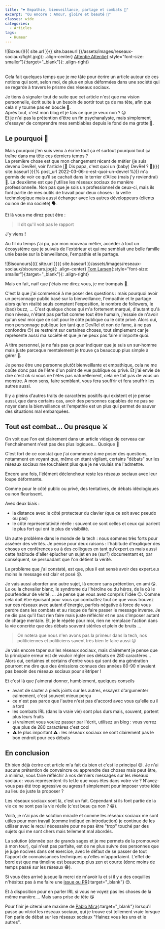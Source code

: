 ```yaml
---
title: "❤️ Empathie, bienveillance, partage et combats 🤯"
excerpt: "Ou encore : Amour, gloire et beauté 🤨"
classes: wide
categories:
  - Articles
tags:
  - Humeur
---
```

![Boxeur]({{ site.url }}{{ site.baseurl }}/assets/images/reseaux-sociaux/fight.jpg){: .align-center}
[Attentie Attentie](https://unsplash.com/photos/ig7vN6OkGNE?utm_source=unsplash&utm_medium=referral&utm_content=creditShareLink){:style="font-size: smaller"}{:target="_blank"}{: .align-right}

<br>
Cela fait quelques temps que je me tâte pour écrire un article autour de ces notions qui sont, selon moi, de plus en plus déformées dans une société qui se regarde à travers le prisme des réseaux sociaux.

Je tiens à signaler tout de suite que cet article n'est que ma vision personnelle, écrit suite à un besoin de sortir tout ça de ma tête, afin que cela n'y tourne pas en boucle 🤪.  
Après tout, c'est mon blog et je fais ce que je veux non ? 😉  
Et je n'ai pas la prétention d'être un fin psychanalyste, mais simplement d'essayer de comprendre mes semblables depuis le fond de ma grotte 🐻.

## Le pourquoi 🤔

Mais pourquoi j'en suis venu à écrire tout ça et surtout pourquoi tout ça traîne dans ma tête ces derniers temps ?  
La première chose est que mon changement récent de métier (je suis devenu DevRel, voir l'article [🥑 Dis papa, c'est quoi un (baby) DevRel ? 🦄]({{ site.baseurl }}{% post_url 2022-03-06-c-est-quoi-un-devrel %})) m'a permis de voir ce qu'il se cachait dans le terrier d'Alice (mais j'y reviendrai) 🐰.
La deuxième est que j'utilise les réseaux sociaux de manière professionnelle. Non pas que je sois un professionnel de ceux-ci, mais ils font partie de mes outils de travail pour deux choses : la veille technologique mais aussi échanger avec les autres développeurs (clients ou non de ma société) 🗣️.

Et là vous me direz peut être :
> Il dit qu'il voit pas le rapport

J'y viens !

Au fil du temps j'ai pu, par mon nouveau métier, accéder à tout un écosystème que je suivais de l'extérieur et qui me semblait une belle famille unie basée sur la bienveillance, l'empathie et le partage.

![Bisounours]({{ site.url }}{{ site.baseurl }}/assets/images/reseaux-sociaux/bisounours.jpg){: .align-center}
[Tom Larsen](https://unsplash.com/photos/0BHxmjy7FyA?utm_source=unsplash&utm_medium=referral&utm_content=creditShareLink){:style="font-size: smaller"}{:target="_blank"}{: .align-right}

Mais en fait, naïf que j'étais me direz vous, je me trompais 🧐.

C'est là que j'ai commencé à me poser des questions : mais pourquoi avoir un personnage public basé sur la bienveillance, l'empathie et le partage alors qu'en réalité seuls comptent l'exposition, le nombre de followers, le (bad) buzz, ...
C'est quelque chose qui m'a fortement marqué, d'autant qu'à mon niveau, n'étant pas parfait comme tout être humain, j'essaie de n'avoir qu'un seul moi que ce soit pour le côté publique ou le côté privé.
Alors oui, mon personnage publique (en tant que DevRel et non de fame, à ne pas confondre 😉) se restreint sur certaines choses, tout simplement car je représente aussi ma société et que je ne peux pas faire n'importe quoi.

A titre personnel, je ne fais pas ça pour indiquer que je suis un sur-homme mais juste parceque mentalement je trouve ça beaucoup plus simple à gérer 🤯.

Je pense être une personne plutôt bienveillante et empathique, cela ne me coûte donc pas de l'être d'un point de vue publique ou privé.
Et j'ai envie de dire c'est ok si vous ne l'êtes pas naturellement, cela ne fait pas de vous un monstre.
A mon sens, faire semblant, vous fera souffrir et fera souffrir les autres aussi.

Il y a pleins d'autres traits de caractères positifs qui existent et je pense aussi, que dans certains cas, avoir des personnes capables de ne pas se noyer dans la bienveillance et l'empathie est un plus qui permet de sauver des situations mal embarquées.

## Tout est combat... Ou presque ⚔️

On voit que l'on est clairement dans un article vidage de cerveau car l'enchaînement n'est pas des plus logiques... Quoique 🧐

C'est fort de ce constat que j'ai commencé à me poser des questions, notamment en voyant que, même en étant vigilant, certains "débats" sur les réseaux sociaux me touchaient plus que je ne voulais me l'admettre.

Encore une fois, l'élément déclencheur reste les réseaux sociaux avec leur loupe déformante.

Comme pour le côté public ou privé, des tentatives, de débats idéologiques ou non fleurissent.

Avec deux biais : 
  - la distance avec le côté protecteur du clavier (que ce soit avec pseudo ou pas) 
  - le côté représentativité réelle : souvent ce sont celles et ceux qui parlent le plus fort qui ont le plus de visibilité.

Un autre problème dans le monde de la tech : nous sommes très forts pour asséner des vérités.
Je pense pour deux raisons : l'habitude d'expliquer des choses en conférences ou à des collègues en tant qu'expert.es  mais aussi cette habitude d'aller éplucher un sujet en se (sur?) documentant et, par conséquent, se persuadant que l'on détient la vérité.

Le problème que j'ai constaté, est que, plus il est sensé avoir des expert.e.s moins le message est clair et posé 😲.

Je vais aussi aborder une autre sujet, là encore sans prétention, en ami 😘.
Le ou la chevalier blanc, le syndrome du l'héroïne ou du héros, de la où le pourfendeur de vérité, ... Je pense que vous avez compris l'idée 😉.
Comme cela doit être épuisant pour vous qui combattez tout ce que vous trouvez sur ces réseaux avec autant d'énergie, parfois négative à force de vous perdre dans les combats et au risque de faire passer le message inverse.
Je ne dis pas qu'il faut rien faire mais juste réfléchir et ne pas s'imposer autant de charge mentale.
Et, je le répète pour moi, rien ne remplace l'action dans la vie concrète que des débats souvent stériles et plein de bruits ...

> On notera que nous n'en avons pas la primeur dans la tech, nos politiciennes et politiciens savent très bien le faire aussi 😉

Je vais encore taper sur les réseaux sociaux,  mais clairement je pense que la principale erreur est de vouloir régler ces débats en 280 caractères... Alors oui, certaines et certains d'entre vous qui sont de ma génération pourront me dire que des émissions connues des années 80-90 n'avaient pas besoin des réseaux sociaux pour s’étriper !

Et c'est là que j'aimerai donner, humblement, quelques conseils 
 - avant de sauter à pieds joints sur les autres, essayez d'argumenter calmement, c'est souvent mieux perçu
 - ce n'est pas parce que l'autre n'est pas d'accord avec vous qu'elle ou il a tord
 - les combats IRL (dans la vraie vie) sont plus durs mais, souvent, portent plus leurs fruits
 - si vraiment vous voulez passer par l'écrit, utilisez un blog : vous verrez que plus de 280 caractères c'est cool 
 - ⚠️ le plus important ⚠️ : les réseaux sociaux ne sont clairement pas le bon endroit pour ces débats 


## En conclusion

Eh bien déjà écrire cet article m'a fait du bien et c'est le principal 😊.
Je n'ai aucune prétention de convaincre ou apprendre des choses mais peut être, a minima, vous faire réfléchir à vos derniers messages sur les réseaux sociaux : vous représentent-ils tel.le que vous êtes dans votre vie ? N'avez-vous pas été trop agressive ou agressif simplement pour imposer votre idée au lieu de juste la proposer ?

Les réseaux sociaux sont là, c'est un fait. Cependant si ils font partie de la vie ce ne sont pas la vie réelle (c'est beau ça non ? 😁).

Voilà, je n'ai pas de solution miracle et comme les réseaux sociaux me sont utiles pour mon travail (comme indiqué en introduction) je continue de les utiliser avec le recul nécessaire pour ne pas être "trop" touché par des sujets qui me sont chers mais tellement mal abordés.

La solution (donnée par de grands sages et je me permets de la promouvoir à mon tour), qui n'est pas parfaite, est de ne plus suivre des personnes que je juge nocives dans cet exercice, avec le défaut de se passer de tout l'apport de connaissances techniques qu'elles m'apportaient. 
L'effet de bord est que ma timeline est beaucoup plus zen et courte (donc moins de temps passé sur les réseaux 😁).

Si vous êtes arrivé jusque là merci de m'avoir lu et si il y a des coquilles n'hésitez pas à me faire une [issue ou PR](https://github.com/philippart-s/blog){:target="_blank"} 😊.

Et à disposition pour en parler IRL si vous ne voyez pas les choses de la même manière.... Mais sans prise de tête 😘

Pour finir je citerai une maxime de [Pablo Mira](https://fr.wikipedia.org/wiki/Pablo_Mira){:target="_blank"} lorsqu'il passe au vitriol les réseaux sociaux, qui je trouve est tellement vraie lorsque l'on parle de débat sur les réseaux sociaux "Hainez vous les uns et le autres".
